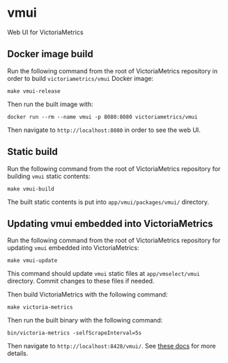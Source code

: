 # vmui

Web UI for VictoriaMetrics

## Docker image build

Run the following command from the root of VictoriaMetrics repository in order to build `victoriametrics/vmui` Docker image:

```
make vmui-release
```

Then run the built image with:

```
docker run --rm --name vmui -p 8080:8080 victoriametrics/vmui
```

Then navigate to `http://localhost:8080` in order to see the web UI.


## Static build

Run the following command from the root of VictoriaMetrics repository for building `vmui` static contents:

```
make vmui-build
```

The built static contents is put into `app/vmui/packages/vmui/` directory.


## Updating vmui embedded into VictoriaMetrics

Run the following command from the root of VictoriaMetrics repository for updating `vmui` embedded into VictoriaMetrics:

```
make vmui-update
```

This command should update `vmui` static files at `app/vmselect/vmui` directory. Commit changes to these files if needed.

Then build VictoriaMetrics with the following command:

```
make victoria-metrics
```

Then run the built binary with the following command:

```
bin/victoria-metrics -selfScrapeInterval=5s
```

Then navigate to `http://localhost:8428/vmui/`. See [these docs](https://docs.victoriametrics.com/#vmui) for more details.
